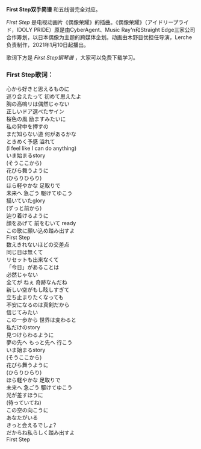

**First Step双手简谱** 和五线谱完全对应。

_First Step_ 是电视动画片《偶像荣耀》的插曲。《偶像荣耀》（アイドリープライド，IDOLY PRIDE）原是由CyberAgent、Music
Ray'n和Straight
Edge三家公司合作筹划，以日本偶像为主题的跨媒体企划。动画由木野目优担任导演，Lerche负责制作，2021年1月10日起播出。

歌词下方是 _First Step钢琴谱_ ，大家可以免费下载学习。

### First Step歌词：

心から好きと思えるものに  
巡り合えたって 初めて思えたよ  
胸の高嗚リは偶然じゃない  
正しいドア選べたサイン  
桜色の風 励ますみたいに  
私の背中を押すの  
まだ知らない道 何があるかな  
ときめく予感 溢れて  
(I feel like I can do anything)  
いま始まるstory  
(そうここから)  
花びら舞うように  
(ひらりひらり)  
ほら軽やかな 足取りで  
未来へ 急ごう 駆けてゆこう  
描いていたglory  
(ずっと前から)  
辿り着けるように  
顔をあげて 前をむいて ready  
この歌に願い込め踏み出すよ  
First Step  
数えきれないほどの交差点  
同じ日は無くて  
リセットも出来なくて  
「今日」があることは  
必然じゃない  
全てが ねぇ 奇跡なんだね  
新しい空がもし眩しすぎて  
立ち止まりたくなっても  
不安になるのは真剣だから  
信じてみたい  
この一歩から 世界は変わると  
私だけのstory  
見つけらわるように  
夢の先へ もっと先へ 行こう  
いま始まるstory  
(そうここから)  
花びら舞うように  
(ひらりひらり)  
ほら軽やかな 足取りで  
未来へ 急ごう 駆けてゆこう  
光が差すほうに  
(待っていてね)  
この空の向こうに  
あなたがいる  
きっと会えるでしょ?  
だからね私らしく踏み出すよ  
First Step

